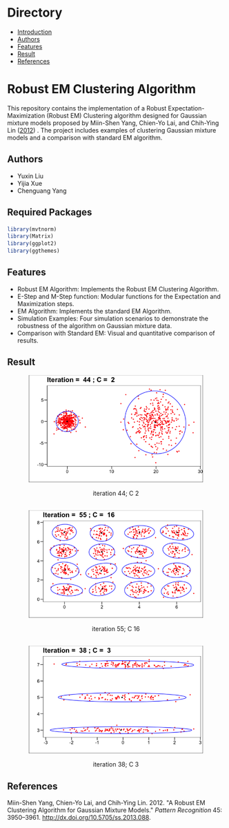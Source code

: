 # Directory
- [Introduction](#robust-em-clustering-algorithm)
- [Authors](#authors)
- [Features](#features)
- [Result](#result)
- [References](#references)

# Robust EM Clustering Algorithm
This repository contains the implementation of a Robust Expectation-Maximization (Robust EM) Clustering algorithm designed for Gaussian mixture models proposed by Miin-Shen Yang, Chien-Yo Lai, and Chih-Ying Lin ([2012](#ref-EM_cluster)) . The project includes examples of clustering Gaussian mixture models and a comparison with standard EM algorithm.

## Authors
* Yuxin Liu
* Yijia Xue
* Chenguang Yang

## Required Packages
``` r
library(mvtnorm)
library(Matrix)
library(ggplot2)
library(ggthemes)
```

## Features
* Robust EM Algorithm: Implements the Robust EM Clustering Algorithm.
* E-Step and M-Step function: Modular functions for the Expectation and Maximization steps.
* EM Algorithm: Implements the standard EM Algorithm.
* Simulation Examples: Four simulation scenarios to demonstrate the robustness of the algorithm on Gaussian mixture data.
* Comparison with Standard EM: Visual and quantitative comparison of results.

## Result 

<div style="text-align: center;">
  <img src="./it_44%20C_2.png" alt="iteration 44; C 2" style="width: 80%;"/>
  <p>iteration 44; C 2</p>
</div>

</br>

<div style="text-align: center;">
  <img src="./it_55%20C_16.png" alt="iteration 55; C 16" style="width: 80%;"/>
  <p>iteration 55; C 16</p>
</div>
</br>

<div style="text-align: center;">
  <img src="./it_38 C_3.png" alt="iteration 38; C 3" style="width: 80%;"/>
  <p>iteration 38; C 3</p>
</div>

## References

<div id="refs" class="references">

<div id="ref-EM_cluster">

Miin-Shen Yang, Chien-Yo Lai, and Chih-Ying Lin. 2012. "A Robust EM Clustering Algorithm for Gaussian Mixture Models." *Pattern Recognition* 45: 3950–3961.
<http://dx.doi.org/10.5705/ss.2013.088>.
